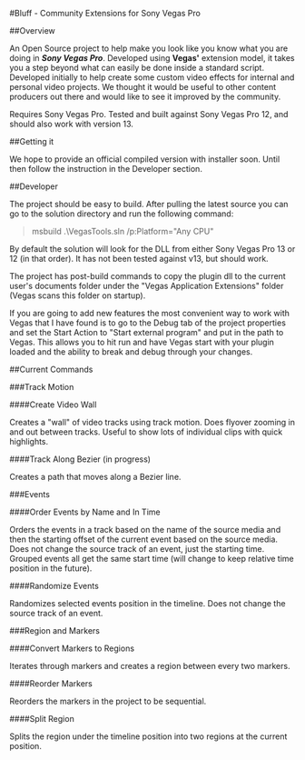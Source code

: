 #Bluff - Community Extensions for Sony Vegas Pro

##Overview

An Open Source project to help make you look like you know what you are doing in ***Sony Vegas Pro***. Developed using **Vegas'** extension model, it takes you a step beyond what can easily be done inside a standard script. Developed initially to help create some custom video effects for internal and personal video projects. We thought it would be useful to other content producers out there and would like to see it improved by the community.

Requires Sony Vegas Pro. Tested and built against Sony Vegas Pro 12, and should also work with version 13.

##Getting it

We hope to provide an official compiled version with installer soon. Until then follow the instruction in the Developer section.

##Developer

The project should be easy to build. After pulling the latest source you can go to the solution directory and run the following command:

> msbuild .\VegasTools.sln /p:Platform="Any CPU"

By default the solution will look for the DLL from either Sony Vegas Pro 13 or 12 (in that order). It has not been tested against v13, but should work.

The project has post-build commands to copy the plugin dll to the current user's documents folder under the "Vegas Application Extensions" folder (Vegas scans this folder on startup).

If you are going to add new features the most convenient way to work with Vegas that I have found is to go to the Debug tab of the project properties and set the Start Action to "Start external program" and put in the path to Vegas. This allows you to hit run and have Vegas start with your plugin loaded and the ability to break and debug through your changes.

##Current Commands

###Track Motion

####Create Video Wall

Creates a "wall" of video tracks using track motion. Does flyover zooming in and out between tracks. Useful to show lots of individual clips with quick highlights.

####Track Along Bezier (in progress)

Creates a path that moves along a Bezier line.

###Events

####Order Events by Name and In Time

Orders the events in a track based on the name of the source media and then the starting offset of the current event based on the source media. Does not change the source track of an event, just the starting time. Grouped events all get the same start time (will change to keep relative time position in the future).

####Randomize Events

Randomizes selected events position in the timeline. Does not change the source track of an event.

###Region and Markers

####Convert Markers to Regions

Iterates through markers and creates a region between every two markers.

####Reorder Markers

Reorders the markers in the project to be sequential.

####Split Region

Splits the region under the timeline position into two regions at the current position.

